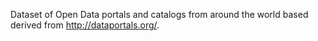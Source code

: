 Dataset of Open Data portals and catalogs from around the world based derived
from <http://dataportals.org/>.

